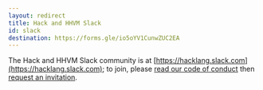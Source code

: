 ```yaml
---
layout: redirect
title: Hack and HHVM Slack
id: slack
destination: https://forms.gle/io5oYV1CunwZUC2EA
---
```


The Hack and HHVM Slack community is at
[https://hacklang.slack.com](https://hacklang.slack.com); to join, please
[read our code of conduct](https://opensource.facebook.com/code-of-conduct) then
[request an invitation](https://forms.gle/io5oYV1CunwZUC2EA).
